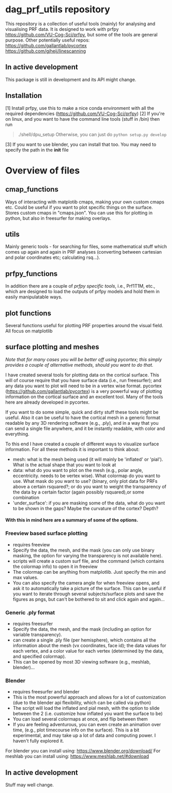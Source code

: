 # dag_prf_utils repository
This repository is a collection of useful tools (mainly) for analysing and visualising PRF data. It is designed to work with prfpy https://github.com/VU-Cog-Sci/prfpy, but some of the tools are general purpose.
Other potentially useful repos:
https://github.com/gallantlab/pycortex
https://github.com/gjheij/linescanning


## In active development
This package is still in development and its API might change. 

## Installation 
[1] Install prfpy, use this to make a nice conda environment with all the required dependencies (https://github.com/VU-Cog-Sci/prfpy)
[2] If you're on linux, and you want to have the command line tools (stuff in /bin) then run
> ./shell/dpu_setup 
Otherwise, you can just do `python setup.py develop`

[3] If you want to use blender, you can install that too. You may need to specify the path in the __init__ file

# Overview of files 

## cmap_functions
Ways of interacting  with matplotib cmaps, making your own custom cmaps etc. Could be useful if you want to plot specific things on the surface. Stores custom cmaps in "cmaps.json". You can use this for plotting in python, but also in freesurfer for making overlays. 

## utils
Mainly generic tools - for searching for files, some mathematical stuff which comes up again and again in PRF analyses (converting between cartesian and polar coordinates etc; calculating rsq...).

## prfpy_functions
In addition there are a couple of *prfpy specific tools*, i.e., Prf1T1M, etc., which are designed to load the outputs of prfpy models and hold them in easily manipulatable ways.

## plot functions
Several functions useful for plotting PRF properties around the visual field. All focus on matplotlib

## surface plotting and meshes
*Note that for many cases you will be better off using pycortex; this simply provides a couple of alternative methods, should you want to do that.*

I have created several tools for plotting data on the cortical surface. This will of course require that you have surface data (i.e., run freesurfer); and any data you want to plot will need to be in a vertex wise format. pycortex (https://github.com/gallantlab/pycortex) is a very powerful way of plotting information on the cortical surface and an excellent tool. Many of the tools here are already developed in pycortex.  

If you want to do some simple, quick and dirty stuff these tools might be useful. Also it can be useful to have the cortical mesh in a generic format readable by any 3D rendering software (e.g., .ply), and in a way that you can send a single file anywhere, and it be instantly readable, with color and everything. 

To this end I have created a couple of different ways to visualize surface information. For all these methods it is important to think about:
* mesh: what is the mesh being used (it will mainly be 'inflated' or 'pial'). What is the actual shape that you want to look at 
* data: what do you want to plot on the mesh (e.g., polar angle, eccentricity. needs to be vertex wise). What colormap do you want to use. What mask do you want to use? (binary, only plot data for PRFs above a certain rsquared?; or do you want to weight the transparency of the data by a certain factor (again possibly rsquared),or some combination
* 'under_surface': if you are masking some of the data, what do you want to be shown in the gaps? Maybe the curvature of the cortex? Depth?

#### With this in mind here are a summary of some of the options. 

### Freeview based surface plotting
* requires freeview 
* Specify the data, the mesh, and the mask (you can only use binary masking, the option for varying the transparency is not available here). 
* scripts will create a custom surf file, and the command (which contains the colormap info) to open it in freeview
* The colormap can be anything from matplotlib. Just specify the min and max values. 
* You can also specify the camera angle for when freeview opens, and ask it to automatically take a picture of the surface. This can be useful if you want to iterate through several subjects/surface plots and save the figures as pngs, but can't be bothered to sit and click again and again... 

### Generic .ply format
* requires freesurfer 
* Specify the data, the mesh, and the mask (including an option for variable transparency). 
* can create a single .ply file (per hemisphere), which contains all the information about the mesh (vx coordinates, face id); the data values for each vertex, and a color value for each vertex (determined by the data, and specified colormap). 
* This can be opened by most 3D viewing software (e.g., meshlab, blender)...

### Blender
* requires freesurfer and blender
* This is the most powerful approach and allows for a lot of customization (due to the blender api flexibility, which can be called via python)
* The script will load the inflated and pial mesh, with the option to slide between the 2 (i.e. customize how inflated you want the surface to be)
* You can load several colormaps at once, and flip between them 
* If you are feeling adventurous, you can even create an animation over time, (e.g., plot timecourse info on the surface). This is a bit experimental, and may take up a lot of data and computing power. I haven't fully explored it. 

For blender you can install using: https://www.blender.org/download/
For meshlab you can install using: https://www.meshlab.net/#download


## In active development
Stuff may well change. 


